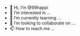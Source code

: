 - 👋 Hi, I’m @99happi
- 👀 I’m interested in ...
- 🌱 I’m currently learning ...
- 💞️ I’m looking to collaborate on ...
- 📫 How to reach me ...

<!---
99happi/99happi is a ✨ special ✨ repository because its `README.md` (this file) appears on your GitHub profile.
You can click the Preview link to take a look at your changes.
--->
